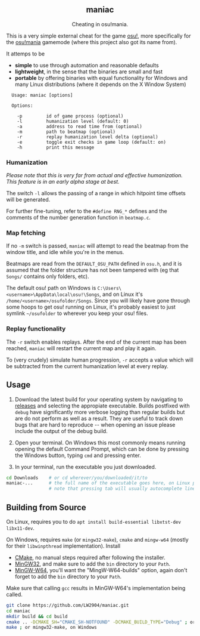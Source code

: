 <h2 align="center">maniac</h2>

<p align="center">Cheating in osu!mania.</p>

This is a very simple external cheat for the game [osu!](https://osu.ppy.sh/), more specifically for the [osu!mania](https://osu.ppy.sh/help/wiki/Game_Modes/osu!mania) gamemode (where this project also got its name from).

It attemps to be
- __simple__ to use through automation and reasonable defaults
- __lightweight__, in the sense that the binaries are small and fast
- __portable__ by offering binaries with equal functionality for Windows and many Linux distributions (where it depends on the X Window System)

```
  Usage: maniac [options]

  Options:

    -p         id of game process (optional)
    -l         humanization level (default: 0)
    -a         address to read time from (optional)
    -m         path to beatmap (optional)
    -r         replay humanization level delta (optional)
    -e         toggle exit checks in game loop (default: on)
    -h         print this message

```

### Humanization

_Please note that this is very far from actual and effective humanization. This feature is in an early alpha stage at best._

The switch `-l` allows the passing of a range in which hitpoint time offsets will be generated.

For further fine-tuning, refer to the `#define RNG_*` defines and the comments of the number generation function in `beatmap.c`.

### Map fetching

If no `-m` switch is passed, `maniac` will attempt to read the beatmap from the window title, and idle while you're in the menus.

Beatmaps are read from the `DEFAULT_OSU_PATH` defined in `osu.h`, and it is assumed that the folder structure has not been tampered with (eg that `Songs/` contains only folders, etc).

The default osu! path on Windows is `C:\Users\<username>\AppData\local\osu!\Songs`, and on Linux it's `/home/<username>/osufolder/Songs`. Since you will likely have gone through some hoops to get osu! running on Linux, it's probably easiest to just symlink `~/osufolder` to wherever you keep your osu! files.

### Replay functionality

The `-r` switch enables replays. After the end of the current map has been reached, `maniac` will restart the current map and play it again.

To (very crudely) simulate human progression, `-r` accepts a value which will be subtracted from the current humanization level at every replay.

## Usage

1. Download the latest build for your operating system by navigating to [releases](https://github.com/LW2904/maniac/releases) and selecting the appropiate executable. Builds postfixed with `debug` have significantly more verbose logging than regular builds but are do not perform as well as a result. They are useful to track down bugs that are hard to reproduce -- when opening an issue please include the output of the debug build.

2. Open your terminal. On Windows this most commonly means running opening the default Command Prompt, which can be done by pressing the Windows button, typing `cmd` and pressing enter.

3. In your terminal, run the executable you just downloaded.
```bash
cd Downloads    # or cd wherever/you/downloaded/it/to
maniac-...      # the full name of the executable goes here, on Linux prefix with ./
                # note that pressing tab will usually autocomplete lines
```

## Building from Source

On Linux, requires you to do `apt install build-essential libxtst-dev libx11-dev`.

On Windows, requires `make` (or `mingw32-make`), `cmake` and `mingw-w64` (mostly for their `libwinpthread` implementation). Install

- [CMake](https://cmake.org/), no manual steps required after following the installer.
- [MinGW32](http://www.mingw.org/wiki/Getting_Started), and make sure to add the `bin` directory to your `Path`.
- [MinGW-W64](http://mingw-w64.org/doku.php/download), you'll want the "MingW-W64-builds" option, again don't forget to add the `bin` directory to your `Path`.

Make sure that calling `gcc` results in MinGW-W64's implementation being called.

```bash
git clone https://github.com/LW2904/maniac.git
cd maniac
mkdir build && cd build
cmake .. -DCMAKE_SH="CMAKE_SH-NOTFOUND" -DCMAKE_BUILD_TYPE="Debug" ; or "Release"
make ; or mingw32-make, on Windows
```
